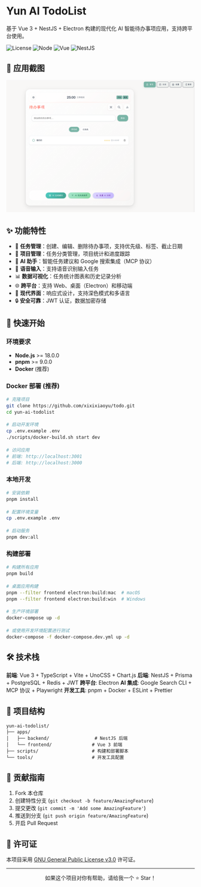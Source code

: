 # Yun AI TodoList

基于 Vue 3 + NestJS +
Electron 构建的现代化 AI 智能待办事项应用，支持跨平台使用。

![License](https://img.shields.io/badge/license-GPL--3.0-red.svg)
![Node](https://img.shields.io/badge/node-%3E%3D18.0.0-brightgreen)
![Vue](https://img.shields.io/badge/Vue-3.5.16-4FC08D?logo=vue.js)
![NestJS](https://img.shields.io/badge/NestJS-10.x-E0234E?logo=nestjs)

## 📸 应用截图

<img src='./apps/frontend/public/officialWebsite/整体.png'>

## ✨ 功能特性

- 📝 **任务管理**：创建、编辑、删除待办事项，支持优先级、标签、截止日期
- 🎯 **项目管理**：任务分类管理，项目统计和进度跟踪
- 🤖 **AI 助手**：智能任务建议和 Google 搜索集成（MCP 协议）
- 🎵 **语音输入**：支持语音识别输入任务
- 📊 **数据可视化**：任务统计图表和历史记录分析
- 🌐 **跨平台**：支持 Web、桌面（Electron）和移动端
- 🎨 **现代界面**：响应式设计，支持深色模式和多语言
- 🔒 **安全可靠**：JWT 认证，数据加密存储

## 🚀 快速开始

### 环境要求

- **Node.js** >= 18.0.0
- **pnpm** >= 9.0.0
- **Docker** (推荐)

### Docker 部署 (推荐)

```bash
# 克隆项目
git clone https://github.com/xixixiaoyu/todo.git
cd yun-ai-todolist

# 启动开发环境
cp .env.example .env
./scripts/docker-build.sh start dev

# 访问应用
# 前端: http://localhost:3001
# 后端: http://localhost:3000
```

### 本地开发

```bash
# 安装依赖
pnpm install

# 配置环境变量
cp .env.example .env

# 启动服务
pnpm dev:all
```

### 构建部署

```bash
# 构建所有应用
pnpm build

# 桌面应用构建
pnpm --filter frontend electron:build:mac  # macOS
pnpm --filter frontend electron:build:win  # Windows

# 生产环境部署
docker-compose up -d

# 或使用开发环境配置进行测试
docker-compose -f docker-compose.dev.yml up -d
```

## 🛠️ 技术栈

**前端**: Vue 3 + TypeScript + Vite + UnoCSS + Chart.js **后端**: NestJS +
Prisma + PostgreSQL + Redis + JWT **跨平台**: Electron **AI 集成**: Google
Search CLI + MCP 协议 + Playwright **开发工具**: pnpm + Docker + ESLint +
Prettier

## 📁 项目结构

```
yun-ai-todolist/
├── apps/
│   ├── backend/                 # NestJS 后端
│   └── frontend/               # Vue 3 前端
├── scripts/                    # 构建和部署脚本
└── tools/                      # 开发工具配置
```

## 🤝 贡献指南

1. Fork 本仓库
2. 创建特性分支 (`git checkout -b feature/AmazingFeature`)
3. 提交更改 (`git commit -m 'Add some AmazingFeature'`)
4. 推送到分支 (`git push origin feature/AmazingFeature`)
5. 开启 Pull Request

## 📄 许可证

本项目采用 [GNU General Public License v3.0](LICENSE) 许可证。

---

<div align="center">
  <p>如果这个项目对你有帮助，请给我一个 ⭐️ Star！</p>
</div>
